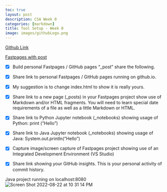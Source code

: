 ```yaml
---
toc: true
layout: post
description: CSA Week 0
categories: [markdown]
title: Tool Setup - Week 0
image: images/githubLogo.png
---
```


<a href='https://github.com/deimie/fastpages/issues/2'> Github Link </a>

[Fastpages with post](https://deimie.github.io/fastpages/)

 

- [x] Build personal Fastpages / GitHub pages “_post” share the following.

- [x]  Share link to personal Fastpages / GitHub pages running on github.io.

- [x]  My suggestion is to change index.html to show it is really yours.

- [x]  Share link to a new page (_posts) in your Fastpages project show use of Markdown and/or HTML fragments. You will need to learn special date requirements of a file as well as a little Markdown or HTML.

- [x]  Share link to Python Jupyter notebook (_notebooks) showing usage of Python: print (“Hello”)

- [x]  Share link to Java Jupyter notebook (_notebooks) showing usage of Java: System.out.println(“Hello”)

- [x] Capture image/screen capture of Fastpages project showing use of an Integrated Development Environment (VS Studio)

- [x]  Share link showing your GitHub insights. This is your personal activity of commit history.

Java project running on localhost:8080
![Screen Shot 2022-08-22 at 10 31 14 PM](https://user-images.githubusercontent.com/24465360/186077563-cdbf06ce-5c6f-484e-a710-53d6ad39baaa.png)
